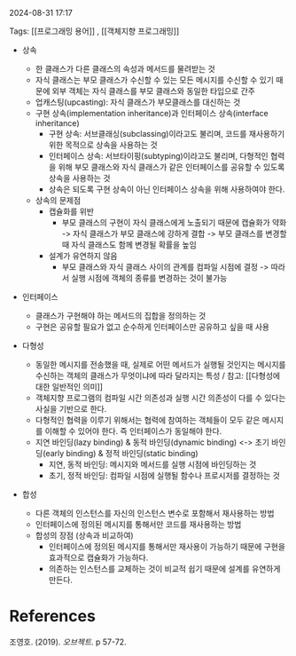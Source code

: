 
2024-08-31 17:17

Tags: [[프로그래밍 용어]] , [[객체지향 프로그래밍]]


- 상속
	- 한 클래스가 다른 클래스의 속성과 메서드를 물려받는 것
	- 자식 클래스는 부모 클래스가 수신할 수 있는 모든 메시지를 수신할 수 있기 때문에 외부 객체는 자식 클래스를 부모 클래스와 동일한 타입으로 간주
	- 업캐스팅(upcasting): 자식 클래스가 부모클래스를 대신하는 것
	- 구현 상속(implementation inheritance)과 인터페이스 상속(interface inheritance)
		- 구현 상속: 서브클래싱(subclassing)이라고도 불리며, 코드를 재사용하기 위한 목적으로 상속을 사용하는 것
		- 인터페이스 상속: 서브타이핑(subtyping)이라고도 불리며, 다형적인 협력을 위해 부모 클래스와 자식 클래스가 같은 인터페이스를 공유할 수 있도록 상속을 사용하는 것
		- 상속은 되도록 구현 상속이 아닌 인터페이스 상속을 위해 사용하여야 한다.
	- 상속의 문제점
		- 캡슐화를 위반
			- 부모 클래스의 구현이 자식 클래스에게 노출되기 때문에 캡슐화가 약화 -> 자식 클래스가 부모 클래스에 강하게 결합 -> 부모 클래스를 변경할 때 자식 클래스도 함께 변경될 확률을 높임
		- 설계가 유연하지 않음
			- 부모 클래스와 자식 클래스 사이의 관계를 컴파일 시점에 결정 -> 따라서 실행 시점에 객체의 종류를 변경하는 것이 불가능

- 인터페이스
	- 클래스가 구현해야 하는 메서드의 집합을 정의하는 것
	- 구현은 공유할 필요가 없고 순수하게 인터페이스만 공유하고 싶을 때 사용

- 다형성
	- 동일한 메시지를 전송했을 때, 실제로 어떤 메서드가 실행될 것인지는 메시지를 수신하는 객체의 클래스가 무엇이냐에 따라 달라지는 특성 / 참고: [[다형성에 대한 일반적인 의미]]
	- 객체지향 프로그램의 컴파일 시간 의존성과 실행 시간 의존성이 다를 수 있다는 사실을 기반으로 한다.
	- 다형적인 협력을 이루기 위해서는 협력에 참여하는 객체들이 모두 같은 메시지를 이해할 수 있어야 한다. 즉 인터페이스가 동일해야 한다.
	- 지연 바인딩(lazy binding) & 동적 바인딩(dynamic binding) <-> 초기 바인딩(early binding) & 정적 바인딩(static binding)
		- 지연, 동적 바인딩: 메시지와 메서드를 실행 시점에 바인딩하는 것
		- 초기, 정적 바인딩: 컴파일 시점에 실행될 함수나 프로시저를 결정하는 것

- 합성
	- 다른 객체의 인스턴스를 자신의 인스턴스 변수로 포함해서 재사용하는 방법
	- 인터페이스에 정의된 메시지를 통해서만 코드를 재사용하는 방법
	- 합성의 장점 (상속과 비교하여)
		- 인터페이스에 정의된 메시지를 통해서만 재사용이 가능하기 때문에 구현을 효과적으로 캡슐화가 가능하다.
		- 의존하는 인스턴스를 교체하는 것이 비교적 쉽기 때문에 설계를 유연하게 만든다.


# References

조영호. (2019). *오브젝트*. p 57-72.